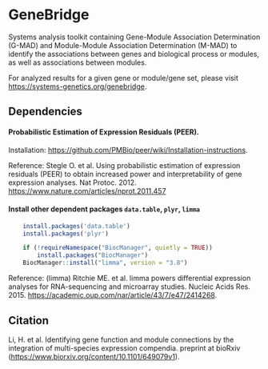 # GeneBridge
Systems analysis toolkit containing Gene-Module Association Determination (G-MAD) and Module-Module Association Determination (M-MAD) to identify the associations between genes and biological process or modules, as well as associations between modules.

For analyzed results for a given gene or module/gene set, please visit https://systems-genetics.org/genebridge.

## Dependencies

#### Probabilistic Estimation of Expression Residuals (PEER). 

Installation: https://github.com/PMBio/peer/wiki/Installation-instructions. 

Reference: Stegle O. et al. Using probabilistic estimation of expression residuals (PEER) to obtain increased power and interpretability of gene expression analyses. Nat Protoc. 2012. https://www.nature.com/articles/nprot.2011.457

#### Install other dependent packages `data.table`, `plyr`, `limma`
```R
    install.packages('data.table')
    install.packages('plyr')

    if (!requireNamespace("BiocManager", quietly = TRUE))
        install.packages("BiocManager")
    BiocManager::install("limma", version = "3.8")
```    
Reference: (limma) Ritchie ME. et al. limma powers differential expression analyses for RNA-sequencing and microarray studies. Nucleic Acids Res. 2015. https://academic.oup.com/nar/article/43/7/e47/2414268. 


## Citation
Li, H. et al. Identifying gene function and module connections by the integration of multi-species expression compendia. preprint at bioRxiv (https://www.biorxiv.org/content/10.1101/649079v1). 

